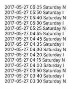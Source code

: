 2017-05-27 06:05 Saturday  N  
2017-05-27 05:50 Saturday  I  
2017-05-27 05:40 Saturday  N  
2017-05-27 05:30 Saturday  I  
2017-05-27 05:25 Saturday  N  
2017-05-27 04:55 Saturday  I  
2017-05-27 04:45 Saturday  N  
2017-05-27 04:35 Saturday  I  
2017-05-27 04:30 Saturday  N  
2017-05-27 04:20 Saturday  I  
2017-05-27 04:15 Saturday  N  
2017-05-27 04:00 Saturday  I  
2017-05-27 03:50 Saturday  N  
2017-05-27 03:40 Saturday  I  
2017-05-27 03:30 Saturday  N  
